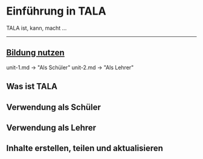 # Einführung in TALA

TALA ist, kann, macht ...

---
## [Bildung nutzen](unit-1.md)


unit-1.md -> "Als Schüler"
unit-2.md -> "Als Lehrer"



## Was ist TALA

## Verwendung als Schüler

## Verwendung als Lehrer

## Inhalte erstellen, teilen und aktualisieren
